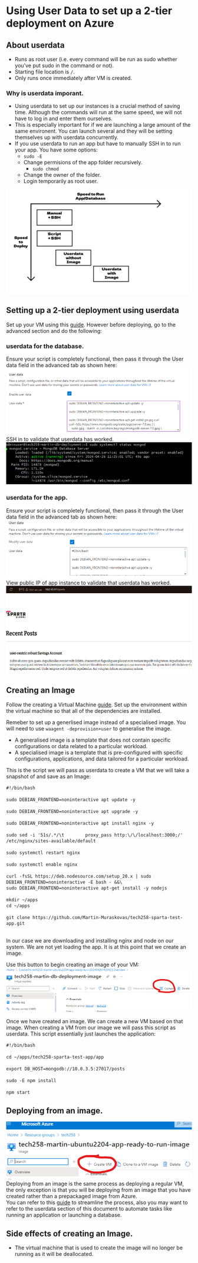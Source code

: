 # Using User Data to set up a 2-tier deployment on Azure

## About userdata
- Runs as root user (i.e. every command will be run as sudo whether you've put sudo in the command or not).
- Starting file location is `/`.
- Only runs once immediately after VM is created.

### Why is userdata imporant.
- Using userdata to set up our instances is a crucial method of saving time. Although the commands will run at the same speed, we will not have to log in and enter them ourselves.
- This is especially important for if we are launching a large amount of the same environent. You can launch several and they will be setting themselves up with userdata concurrently. <br>
- If you use userdata to run an app but have to manually SSH in to run your app. You have some options:
  - `sudo -E`
  - Change permisions of the app folder recursively.
    - `sudo chmod`
  - Change the owner of the folder.
  - Login temporarily as root user.

![alt text](image-8.png)

## Setting up a 2-tier deployment using userdata
Set up your VM using this [guide](https://github.com/Martin-Muraskovas/tech258_azure_linux/blob/main/2-tier-azure-deployment.md). However before deploying, go to the advanced section and do the following:

### userdata for the database.
Ensure your script is completely functional, then pass it through the User data field in the advanced tab as shown here:<br>
![alt text](image.png)<br>
SSH in to validate that userdata has worked.<br>
![alt text](image-2.png)


### userdata for the app.
Ensure your script is completely functional, then pass it through the User data field in the advanced tab as shown here:<br>
![alt text](image-4.png)<br>
View public IP of app instance to validate that userdata has worked.<br>
![alt text](image-3.png)<br>


## Creating an Image
Follow the creating a Virtual Machine [guide](https://github.com/Martin-Muraskovas/tech258_azure_linux/blob/main/2-tier-azure-deployment.md). Set up the environment within the virtual machine so that all of the dependencies are installed.<br>

Remeber to set up a generlised image instead of a specialised image. You will need to use `waagent -deprovision+user` to generalise the image.<br>

- A generalised image is a template that does not contain specific configurations or data related to a particular workload.
- A specialised image is a template that is pre-configured with specific configurations, applications, and data tailored for a particular workload.

This is the script we will pass as userdata to create a VM that we will take a snapshot of and save as an Image:<br>
```
#!/bin/bash

sudo DEBIAN_FRONTEND=noninteractive apt update -y

sudo DEBIAN_FRONTEND=noninteractive apt upgrade -y

sudo DEBIAN_FRONTEND=noninteractive apt install nginx -y

sudo sed -i '51s/.*/\t        proxy_pass http:\/\/localhost:3000;/' /etc/nginx/sites-available/default

sudo systemctl restart nginx

sudo systemctl enable nginx

curl -fsSL https://deb.nodesource.com/setup_20.x | sudo DEBIAN_FRONTEND=noninteractive -E bash - &&\
sudo DEBIAN_FRONTEND=noninteractive apt-get install -y nodejs

mkdir ~/apps
cd ~/apps

git clone https://github.com/Martin-Muraskovas/tech258-sparta-test-app.git
```
<br> In our case we are downloading and installing nginx and node on our system. We are not yet loading the app. It is at this point that we create an image.

Use this button to begin creating an image of your VM:
![alt text](image-6.png)<br>

Once we have created an image. We can create a new VM based on that image. When creating a VM from our image we will pass this script as userdata. This script essentially just launches the application:

```
#!/bin/bash

cd ~/apps/tech258-sparta-test-app/app

export DB_HOST=mongodb://10.0.3.5:27017/posts

sudo -E npm install

npm start
```

## Deploying from an image.

![alt text](image-9.png)
Deploying from an image is the same process as deploying a regular VM, the only exception is that you will be deploying from an image that you have created rather than a prepackaged image from Azure.<br>
You can refer to this [guide](https://github.com/Martin-Muraskovas/tech258_azure_linux/blob/main/2-tier-azure-deployment.md) to streamline the process, also you may want to refer to the userdata section of this document to automate tasks like running an application or launching a database.

## Side effects of creating an Image.
- The virtual machine that is used to create the image will no longer be running as it will be deallocated.